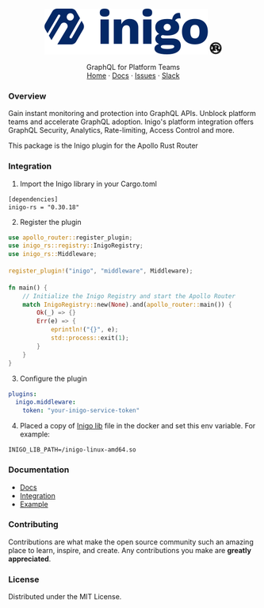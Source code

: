 <br />
<div align="center">
  <img src="https://raw.githubusercontent.com/inigolabs/inigo-rs/master/docs/inigo.svg">
  <img height="25" src="https://raw.githubusercontent.com/inigolabs/inigo-rs/master/docs/rust.svg">

  <p align="center">
    GraphQL for Platform Teams
    <br />
    <a href="https://inigo.io">Home</a>
    ·
    <a href="https://docs.inigo.io/">Docs</a>
    ·
    <a href="https://github.com/inigolabs/inigo-rs/issues">Issues</a>
    ·
    <a href="https://slack.inigo.io/">Slack</a>
  </p>
</div>

### Overview
Gain instant monitoring and protection into GraphQL APIs. Unblock platform teams and accelerate GraphQL adoption.
Inigo's platform integration offers GraphQL Security, Analytics, Rate-limiting, Access Control and more.  

This package is the Inigo plugin for the Apollo Rust Router

### Integration

1. Import the Inigo library in your Cargo.toml

```
[dependencies]
inigo-rs = "0.30.18"
```

2. Register the plugin
```rs
use apollo_router::register_plugin;
use inigo_rs::registry::InigoRegistry;
use inigo_rs::Middleware;

register_plugin!("inigo", "middleware", Middleware);

fn main() {
    // Initialize the Inigo Registry and start the Apollo Router
    match InigoRegistry::new(None).and(apollo_router::main()) {
        Ok(_) => {}
        Err(e) => {
            eprintln!("{}", e);
            std::process::exit(1);
        }
    }
}
```

3. Configure the plugin
```yaml
plugins:
  inigo.middleware:
    token: "your-inigo-service-token"
```

4. Placed a copy of [Inigo lib](https://github.com/inigolabs/artifacts/releases) file in the docker and set this env variable. For example:
```
INIGO_LIB_PATH=/inigo-linux-amd64.so
```


### Documentation
* [Docs](https://docs.inigo.io/)
* [Integration](https://docs.inigo.io/product/agent_installation/ruby_on_rails)
* [Example](https://github.com/inigolabs/inigo-rs/tree/master/examples)

### Contributing
Contributions are what make the open source community such an amazing place to learn, inspire, and create. Any contributions you make are **greatly appreciated**.

### License
Distributed under the MIT License.

